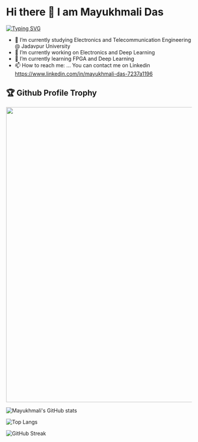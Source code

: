 # Hi there 👋 I am Mayukhmali Das 




[![Typing SVG](https://readme-typing-svg.herokuapp.com?duration=8000&lines=Electronics%2C+Aritficial+Intelligence)](https://git.io/typing-svg)

- 🌱 I’m currently studying Electronics and Telecommunication Engineering @ Jadavpur University
- 🔭 I’m currently working on Electronics and Deep Learning
- 🌱 I’m currently learning FPGA and Deep Learning
- 📫 How to reach me: ... You can contact me on Linkedin https://www.linkedin.com/in/mayukhmali-das-7237a1196

<h2>🏆 Github Profile Trophy</h2>
<img width=800 src="https://github-profile-trophy.vercel.app/?username=Smartmayukh&column=9&theme=gruvbox&no-frame=true"/>

![Mayukhmali's GitHub stats](https://github-readme-stats.vercel.app/api?username=Smartmayukh&show_icons=true&theme=tokyonight)


![Top Langs](https://github-readme-stats.vercel.app/api/top-langs/?username=Smartmayukh&layout=compact)

![GitHub Streak](https://github-readme-streak-stats.herokuapp.com?user=Smartmayukh&theme=neon-palenight&hide_border=true)


